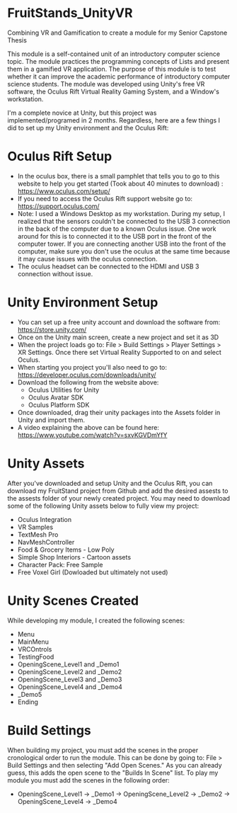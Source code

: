 # FruitStands_UnityVR

Combining VR and Gamification to create a module for my Senior Capstone Thesis

This module is a self-contained unit of an introductory computer science topic. The module practices the programming concepts of Lists and present them in a gamified VR application. The purpose of this module is to test whether it can improve the academic performance of introductory computer science students. The module was developed using Unity's free VR software, the Oculus Rift Virtual Reality Gaming System, and a Window's workstation.


I'm a complete novice at Unity, but this project was implemented/programed in 2 months. Regardless, here are a few things I did to set up my Unity environment and the Oculus Rift:

# Oculus Rift Setup

- In the oculus box, there is a small pamphlet that tells you to go to this website to help you get started (Took about 40 minutes to       download) : https://www.oculus.com/setup/
- If you need to access the Oculus Rift support website go to: https://support.oculus.com/
- Note: I used a Windows Desktop as my workstation. During my setup, I realized that the sensors couldn't be connected to the USB 3         connection in the back of the computer due to a known Oculus issue. One work around for this is to connected it to the USB port in the     front of the computer tower. If you are connecting another USB into the front of the computer, make sure you don't use the oculus at the   same time because it may cause issues with the oculus connection.
- The oculus headset can be connected to the HDMI and USB 3 connection without issue.

# Unity Environment Setup

- You can set up a free unity account and download the software from: https://store.unity.com/
- Once on the Unity main screen, create a new project and set it as 3D
- When the project loads go to: File > Build Settings > Player Settings > XR Settings. Once there set Virtual Reality Supported to on and   select Oculus.
- When starting you project you'll also need to go to: https://developer.oculus.com/downloads/unity/
- Download the following from the website above: 
  - Oculus Utilities for Unity
  - Oculus Avatar SDK
  - Oculus Platform SDK
- Once downloaded, drag their unity packages into the Assets folder in Unity and import them.
- A video explaining the above can be found here: https://www.youtube.com/watch?v=sxvKGVDmYfY

# Unity Assets

After you've downloaded and setup Unity and the Oculus Rift, you can download my FruitStand project from Github and add the desired assests to the assests folder of your newly created project. You may need to download some of the following Unity assets below to fully view my project:
  - Oculus Integration
  - VR Samples
  - TextMesh Pro
  - NavMeshController
  - Food & Grocery Items - Low Poly
  - Simple Shop Interiors - Cartoon assets
  - Character Pack: Free Sample
  - Free Voxel Girl (Dowloaded but ultimately not used)

# Unity Scenes Created

While developing my module, I created the following scenes:
  - Menu
  - MainMenu
  - VRCOntrols
  - TestingFood
  - OpeningScene_Level1 and _Demo1
  - OpeningScene_Level2 and _Demo2
  - OpeningScene_Level3 and _Demo3
  - OpeningScene_Level4 and _Demo4
  - _Demo5
  - Ending

# Build Settings

When building my project, you must add the scenes in the proper cronological order to run the module. This can be done by going to: File > Build Settings and then selecting "Add Open Scenes." As you can already guess, this adds the open scene to the "Builds In Scene" list. To play my module you must add the scenes in the following order: 
  - OpeningScene_Level1 -> _Demo1 -> OpeningScene_Level2 -> _Demo2 -> OpeningScene_Level4 -> _Demo4

    
